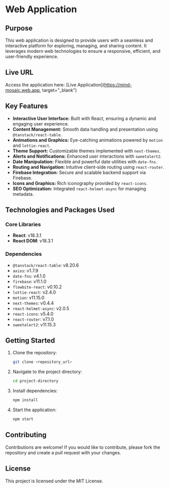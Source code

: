 # Web Application

## Purpose

This web application is designed to provide users with a seamless and interactive platform for exploring, managing, and sharing content. It leverages modern web technologies to ensure a responsive, efficient, and user-friendly experience.

## Live URL

Access the application here: [Live Application](https://mind-mosaic.web.app, target="_blank")

## Key Features

-   **Interactive User Interface:** Built with React, ensuring a dynamic and engaging user experience.
-   **Content Management:** Smooth data handling and presentation using `@tanstack/react-table`.
-   **Animations and Graphics:** Eye-catching animations powered by `motion` and `lottie-react`.
-   **Theme Support:** Customizable themes implemented with `next-themes`.
-   **Alerts and Notifications:** Enhanced user interactions with `sweetalert2`.
-   **Date Manipulation:** Flexible and powerful date utilities with `date-fns`.
-   **Routing and Navigation:** Intuitive client-side routing using `react-router`.
-   **Firebase Integration:** Secure and scalable backend support via Firebase.
-   **Icons and Graphics:** Rich iconography provided by `react-icons`.
-   **SEO Optimization:** Integrated `react-helmet-async` for managing metadata.

## Technologies and Packages Used

### Core Libraries

-   **React**: v18.3.1
-   **React DOM**: v18.3.1

### Dependencies

-   `@tanstack/react-table`: v8.20.6
-   `axios`: v1.7.9
-   `date-fns`: v4.1.0
-   `firebase`: v11.1.0
-   `flowbite-react`: v0.10.2
-   `lottie-react`: v2.4.0
-   `motion`: v11.15.0
-   `next-themes`: v0.4.4
-   `react-helmet-async`: v2.0.5
-   `react-icons`: v5.4.0
-   `react-router`: v7.1.0
-   `sweetalert2`: v11.15.3

## Getting Started

1. Clone the repository:

    ```bash
    git clone <repository_url>
    ```

2. Navigate to the project directory:

    ```bash
    cd project-directory
    ```

3. Install dependencies:

    ```bash
    npm install
    ```

4. Start the application:

    ```bash
    npm start
    ```

## Contributing

Contributions are welcome! If you would like to contribute, please fork the repository and create a pull request with your changes.

## License

This project is licensed under the MIT License.
